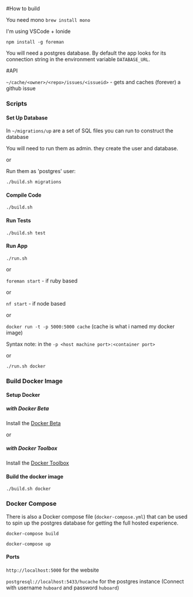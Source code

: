 #How to build

You need mono `brew install mono`

I'm using VSCode + Ionide

```
npm install -g foreman
```

You will need a postgres database. By default the app looks for its connection string
in the environment variable `DATABASE_URL`.

#API

`~/cache/<owner>/<repo>/issues/<issueid>` - gets and caches (forever) a github issue

### Scripts

#### Set Up Database

In `~/migrations/up` are a set of SQL files you can run to construct the database

You will need to run them as admin. they create the user and database.

or

Run them as 'postgres' user:

`./build.sh migrations`

#### Compile Code

`./build.sh`

#### Run Tests
`./build.sh test`

#### Run App
`./run.sh`

or

`foreman start` - if ruby based

or

`nf start` - if node based

or

`docker run -t -p 5000:5000 cache` (cache is what i named my docker image)

Syntax note: in the `-p <host machine port>:<container port>`

or

`./run.sh docker`

### Build Docker Image

#### Setup Docker

##### with Docker Beta

Install the [Docker Beta](https://beta.docker.com/)

or

##### with Docker Toolbox

Install the [Docker Toolbox](https://www.docker.com/products/docker-toolbox)

#### Build the docker image
`./build.sh docker`

### Docker Compose

There is also a Docker compose file (`docker-compose.yml`) that can be used to spin up
the postgres database for getting the full hosted experience.

`docker-compose build`

`docker-compose up`

#### Ports

`http://localhost:5000` for the website

`postgresql://localhost:5433/hucache` for the postgres instance (Connect with username `huboard` and password `huboard`)
